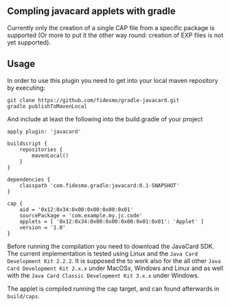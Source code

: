 Compling javacard applets with gradle
-------------------------------------

Currently only the creation of a single CAP file from a specific package is supported (Or more to
put it the other way round: creation of EXP files is not yet supported).


Usage
-----

In order to use this plugin you need to get into your local maven repository by executing:

    git clone https://github.com/fidesmo/gradle-javacard.git
    gradle publishToMavenLocal

And include at least the following into the build.gradle of your project

    apply plugin: 'javacard'

    buildscript {
        repositories {
            mavenLocal()
        }
    }

    dependencies {
        classpath 'com.fidesmo.gradle:javacard:0.1-SNAPSHOT'
    }

    cap {
        aid = '0x12:0x34:0x00:0x00:0x00:0x01'
        sourcePackage = 'com.example.my.jc.code'
        applets = [ '0x12:0x34:0x00:0x00:0x00:0x01:0x01': 'Applet' ]
        version = '1.0'
    }

Before running the compilation you need to download the JavaCard SDK. The current implementation is
tested using Linux and the `Java Card Development Kit 2.2.2`. It is supposed the to work also for
the all other `Java Card Development Kit 2.x.x` under MacOSx, Windows and Linux and as well with the
`Java Card Classic Development Kit 3.x.x` under Windows.

The applet is compiled running the cap target, and can found afterwards in `build/caps`.
